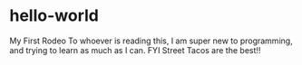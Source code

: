 # hello-world
My First Rodeo
To whoever is reading this, I am super new to programming, and trying to learn as much as I can. 
FYI Street Tacos are the best!!
